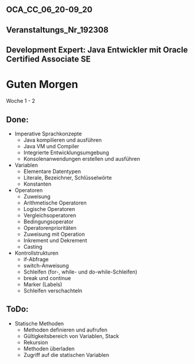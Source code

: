 ## OCA_CC_06_20-09_20
## Veranstaltungs_Nr_192308
## Development Expert: Java Entwickler mit Oracle Certified Associate SE

# Guten Morgen

Woche 1 - 2

## Done:
- Imperative Sprachkonzepte
    - Java kompilieren und ausführen
     - Java VM und Compiler
     - Integrierte Entwicklungsumgebung
     - Konsolenanwendungen erstellen und ausführen
- Variablen
     - Elementare Datentypen
     - Literale, Bezeichner, Schlüsselwörte
     - Konstanten
- Operatoren
     - Zuweisung
     - Arithmetische Operatoren
     - Logische Operatoren
     - Vergleichsoperatoren
     - Bedingungsoperator
     - Operatorenprioritäten
     - Zuweisung mit Operation
     - Inkrement und Dekrement
     - Casting
- Kontrollstrukturen
     - if-Abfrage
     - switch-Anweisung
     - Schleifen (for-, while- und do-while-Schleifen)
     - break und continue
     - Marker (Labels)
     - Schleifen verschachteln
     
## ToDo:
- Statische Methoden
     - Methoden definieren und aufrufen
     - Gültigkeitsbereich von Variablen, Stack
     - Rekursion
     - Methoden überladen
     - Zugriff auf die statischen Variablen
